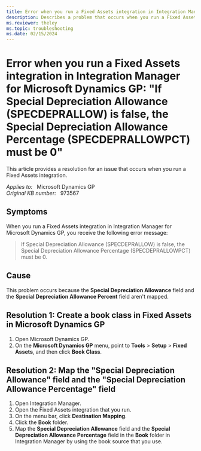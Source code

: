 ```yaml
---
title: Error when you run a Fixed Assets integration in Integration Manager 10.0 for Microsoft Dynamics GP 10.0
description: Describes a problem that occurs when you run a Fixed Assets integration in Integration Manager 10.0 for Microsoft Dynamics GP 10.0. A resolution is provided.
ms.reviewer: theley
ms.topic: troubleshooting
ms.date: 02/15/2024
---
```

# Error when you run a Fixed Assets integration in Integration Manager for Microsoft Dynamics GP: "If Special Depreciation Allowance (SPECDEPRALLOW) is false, the Special Depreciation Allowance Percentage (SPECDEPRALLOWPCT) must be 0"

This article provides a resolution for an issue that occurs when you run a Fixed Assets integration.

_Applies to:_ &nbsp; Microsoft Dynamics GP  
_Original KB number:_ &nbsp; 973567

## Symptoms

When you run a Fixed Assets integration in Integration Manager for Microsoft Dynamics GP, you receive the following error message:
> If Special Depreciation Allowance (SPECDEPRALLOW) is false, the Special Depreciation Allowance Percentage (SPECDEPRALLOWPCT) must be 0.

## Cause

This problem occurs because the **Special Depreciation Allowance** field and the **Special Depreciation Allowance Percent** field aren't mapped.

## Resolution 1: Create a book class in Fixed Assets in Microsoft Dynamics GP
1. Open Microsoft Dynamics GP.
2. On the **Microsoft Dynamics GP** menu, point to **Tools** > **Setup** > **Fixed Assets**, and then click **Book Class**.

## Resolution 2: Map the "Special Depreciation Allowance" field and the "Special Depreciation Allowance Percentage" field

1. Open Integration Manager.
2. Open the Fixed Assets integration that you run.
3. On the menu bar, click **Destination Mapping**.
4. Click the **Book** folder.
5. Map the **Special Depreciation Allowance** field and the **Special Depreciation Allowance Percentage** field in the **Book** folder in Integration Manager by using the book source that you use.
